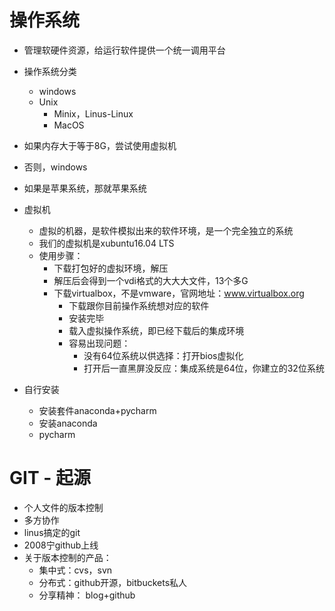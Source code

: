 # 操作系统
- 管理软硬件资源，给运行软件提供一个统一调用平台
- 操作系统分类
	- windows
	- Unix
		- Minix，Linus-Linux
		- MacOS
- 如果内存大于等于8G，尝试使用虚拟机
- 否则，windows
- 如果是苹果系统，那就苹果系统
- 虚拟机
	- 虚拟的机器，是软件模拟出来的软件环境，是一个完全独立的系统
	- 我们的虚拟机是xubuntu16.04 LTS
	- 使用步骤：
		- 下载打包好的虚拟环境，解压
		- 解压后会得到一个vdi格式的大大大文件，13个多G
		- 下载virtualbox，不是vmware，官网地址：www.virtualbox.org
			- 下载跟你目前操作系统想对应的软件
			- 安装完毕
			- 载入虚拟操作系统，即已经下载后的集成环境
			- 容易出现问题：
				- 没有64位系统以供选择：打开bios虚拟化
				- 打开后一直黑屏没反应：集成系统是64位，你建立的32位系统

- 自行安装
	- 安装套件anaconda+pycharm
	- 安装anaconda
	- pycharm

# GIT - 起源
- 个人文件的版本控制
- 多方协作
- linus搞定的git
- 2008宁github上线
- 关于版本控制的产品：
	- 集中式：cvs，svn
	- 分布式：github开源，bitbuckets私人 
	- 分享精神： blog+github
